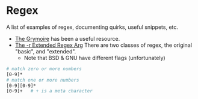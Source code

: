 # Regex

A list of examples of regex, documenting quirks, useful snippets, etc.

- [The Grymoire](http://www.grymoire.com/Unix/Regular.html) has been
  a useful resource.
- [The -r Extended Regex Arg](http://www.grymoire.com/Unix/Sed.html#uh-62k)
  There are two classes of regex, the original "basic", and "extended".
  - Note that BSD & GNU have different flags (unfortunately)


```bash
# match zero or more numbers
[0-9]*
# match one or more numbers
[0-9][0-9]*
[0-9]+   # + is a meta character

```
